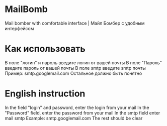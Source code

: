 # MailBomb
Mail bomber with comfortable interface | Майл Бомбер с удобным интерфейсом
# Как использовать
В поле "логин" и пароль введите логин от вашей почты
В поле "Пароль" введите пароль от вашей почты
В поле smtp введите smtp почты
Пример: smtp.googlemail.com
Остальное должно быть понятно
# English instruction
In the field "login" and password, enter the login from your mail
In the "Password" field, enter the password from your mail
In the smtp field enter mail smtp
Example: smtp.googlemail.com
The rest should be clear
